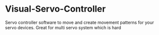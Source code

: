 Visual-Servo-Controller
=======================

Servo controller software to move and create movement patterns for your servo devices. Great for multi servo system which is hard
